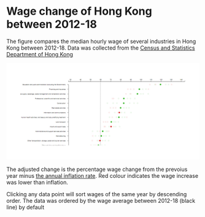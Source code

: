 # Wage change of Hong Kong between 2012-18

The figure compares the median hourly wage of several industries in Hong Kong between 2012-18. Data was collected from the <a href="https://data.gov.hk/en-data/dataset/hk-censtatd-tablechart-aehs">Census and Statistics Department of Hong Kong</a>

<a href="https://bl.ocks.org/kimchank/3ae0d2986bdead4baa7a4ae774bb5863"><img src="https://github.com/kimchank/wage_change/blob/main/wage_card.jpg"></a>

The adjusted change is the percentage wage change from the prevoius year minus <a href="https://www.macrotrends.net/countries/HKG/hong-kong/inflation-rate-cpi">the annual inflation rate</a>. Red colour indicates the wage increase was lower than inflation.

Clicking any data point will sort wages of the same year by descending order. The data was ordered by the wage average between 2012-18 (black line) by default

